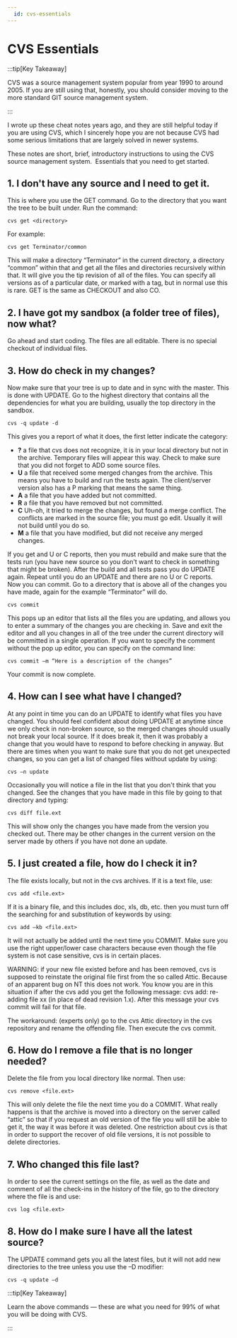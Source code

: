 ```yaml
---
  id: cvs-essentials
---
```

#  CVS Essentials

:::tip[Key Takeaway]

CVS was a source management system popular from year 1990 to around 2005.  If you are still using that, honestly, you should consider moving to the more standard GIT source management system.

:::

I wrote up these cheat notes years ago, and they are still helpful today if you are using CVS, which I sincerely hope you are not because CVS had some serious limitations that are largely solved in newer systems.  

These notes are short, brief, introductory instructions to using the CVS source management system.  Essentials that you need to get started.

## 1\. I don't have any source and I need to get it.

This is where you use the GET command. Go to the directory that you want the tree to be built under. Run the command:

```
cvs get <directory>
```


For example:

```
cvs get Terminator/common
```


This will make a directory “Terminator” in the current directory, a directory “common” within that and get all the files and directories recursively within that. It will give you the tip revision of all of the files. You can specify all versions as of a particular date, or marked with a tag, but in normal use this is rare. GET is the same as CHECKOUT and also CO.

## 2\. I have got my sandbox (a folder tree of files), now what?

Go ahead and start coding. The files are all editable. There is no special checkout of individual files.

## 3\. How do check in my changes?

Now make sure that your tree is up to date and in sync with the master. This is done with UPDATE. Go to the highest directory that contains all the dependencies for what you are building, usually the top directory in the sandbox.

```
cvs -q update -d
```


This gives you a report of what it does, the first letter indicate the category:

*   **?** a file that cvs does not recognize, it is in your local directory but not in the archive. Temporary files will appear this way. Check to make sure that you did not forget to ADD some source files.
*   **U** a file that received some merged changes from the archive. This means you have to build and run the tests again. The client/server version also has a P marking that means the same thing.
*   **A** a file that you have added but not committed.
*   **R** a file that you have removed but not committed.
*   **C** Uh-oh, it tried to merge the changes, but found a merge conflict. The conflicts are marked in the source file; you must go edit. Usually it will not build until you do so.
*   **M** a file that you have modified, but did not receive any merged changes.

If you get and U or C reports, then you must rebuild and make sure that the tests run (you have new source so you don't want to check in something that might be broken). After the build and all tests pass you do UPDATE again. Repeat until you do an UPDATE and there are no U or C reports.  
Now you can commit. Go to a directory that is above all of the changes you have made, again for the example “Terminator” will do.

```
cvs commit
```


This pops up an editor that lists all the files you are updating, and allows you to enter a summary of the changes you are checking in. Save and exit the editor and all you changes in all of the tree under the current directory will be committed in a single operation. If you want to specify the comment without the pop up editor, you can specify on the command line:

```
cvs commit –m “Here is a description of the changes”
```


Your commit is now complete.

## 4\. How can I see what have I changed?

At any point in time you can do an UPDATE to identify what files you have changed. You should feel confident about doing UPDATE at anytime since we only check in non-broken source, so the merged changes should usually not break your local source. If it does break it, then it was probably a change that you would have to respond to before checking in anyway. But there are times when you want to make sure that you do not get unexpected changes, so you can get a list of changed files without update by using:

```
cvs –n update
```


Occasionally you will notice a file in the list that you don't think that you changed. See the changes that you have made in this file by going to that directory and typing:

```
cvs diff file.ext
```


This will show only the changes you have made from the version you checked out. There may be other changes in the current version on the server made by others if you have not done an update.

## 5\. I just created a file, how do I check it in?

The file exists locally, but not in the cvs archives. If it is a text file, use:

```
cvs add <file.ext>
```


If it is a binary file, and this includes doc, xls, db, etc. then you must turn off the searching for and substitution of keywords by using:

```
cvs add –kb <file.ext>
```


It will not actually be added until the next time you COMMIT. Make sure you use the right upper/lower case characters because even though the file system is not case sensitive, cvs is in certain places.  

WARNING: if your new file existed before and has been removed, cvs is supposed to reinstate the original file first from the so called Attic. Because of an apparent bug on NT this does not work. You know you are in this situation if after the cvs add you get the following message: cvs add: re-adding file xx (in place of dead revision 1.x). After this message your cvs commit will fail for that file.  

The workaround: (experts only) go to the cvs Attic directory in the cvs repository and rename the offending file. Then execute the cvs commit.

## 6\. How do I remove a file that is no longer needed?

Delete the file from you local directory like normal. Then use:

```
cvs remove <file.ext>
```

This will only delete the file the next time you do a COMMIT. What really happens is that the archive is moved into a directory on the server called “attic” so that if you request an old version of the file you will still be able to get it, the way it was before it was deleted. One restriction about cvs is that in order to support the recover of old file versions, it is not possible to delete directories.

## 7\. Who changed this file last?

In order to see the current settings on the file, as well as the date and comment of all the check-ins in the history of the file, go to the directory where the file is and use:

```
cvs log <file.ext>
```


## 8\. How do I make sure I have all the latest source?

The UPDATE command gets you all the latest files, but it will not add new directories to the tree unless you use the –D modifier:

```
cvs -q update –d
```


:::tip[Key Takeaway]

Learn the above commands — these are what you need for 99% of what you will be doing with CVS.

:::